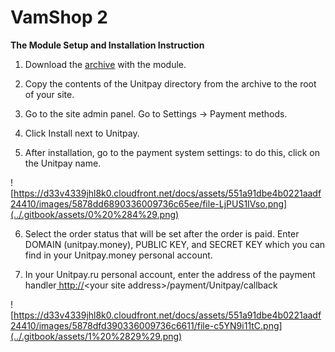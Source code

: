 # VamShop 2

**The Module Setup and Installation Instruction**

1. Download the [archive](https://github.com/unitpay/vamshop-module) with the module.

2. Copy the contents of the Unitpay directory from the archive to the root of your site.

3. Go to the site admin panel. Go to Settings -&gt; Payment methods.

4. Click Install next to Unitpay.

5. After installation, go to the payment system settings: to do this, click on the Unitpay name.

![https://d33v4339jhl8k0.cloudfront.net/docs/assets/551a91dbe4b0221aadf24410/images/5878dd6890336009736c65ee/file-LjPUS1IVso.png](../.gitbook/assets/0%20%284%29.png)

6. Select the order status that will be set after the order is paid. Enter DOMAIN \(unitpay.money\), PUBLIC KEY, and SECRET KEY which you can find in your Unitpay.money personal account.

7. In your Unitpay.ru personal account, enter the address of the payment handler[ http://](http://diafan.app/payment/get/unitpay)&lt;your site address&gt;/payment/Unitpay/callback

![https://d33v4339jhl8k0.cloudfront.net/docs/assets/551a91dbe4b0221aadf24410/images/5878dfd390336009736c6611/file-c5YN9i11tC.png](../.gitbook/assets/1%20%2829%29.png)

